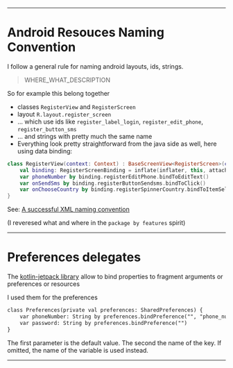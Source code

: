 
----

# Android Resouces Naming Convention

I follow a general rule for naming android layouts, ids, strings.

> WHERE_WHAT_DESCRIPTION

So for example this belong together

- classes `RegisterView` and `RegisterScreen`
- layout `R.layout.register_screen`
- ... which use ids like `register_label_login`, `register_edit_phone`, `register_button_sms`
- ... and strings with pretty much the same name
- Everything look pretty straightforward from the java side as well, here using data binding:

```kotlin
class RegisterView(context: Context) : BaseScreenView<RegisterScreen>(context) {
    val binding: RegisterScreenBinding = inflate(inflater, this, attach)
    var phoneNumber by binding.registerEditPhone.bindToEditText()
    var onSendSms by binding.registerButtonSendsms.bindToClick()
    var onChooseCountry by binding.registerSpinnerCountry.bindToItemSelected()
}
```


See: [A successful XML naming convention](https://jeroenmols.com/blog/2016/03/07/resourcenaming/)

(I reveresed what and where in the `package by features` spirit)

---------



# Preferences delegates

The [kotlin-jetpack library](https://github.com/nsk-mironov/kotlin-jetpack) allow to bind properties to fragment arguments
or preferences or resources


I used them for the preferences

```md
class Preferences(private val preferences: SharedPreferences) {
    var phoneNumber: String by preferences.bindPreference("", "phone_number")
    var password: String by preferences.bindPreference("")
}
```

The first parameter is the default value. The second the name of the key.
If omitted, the name of the variable is used instead.

------


